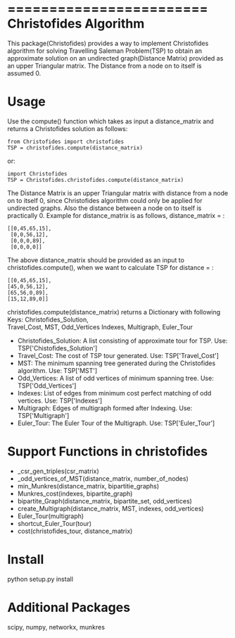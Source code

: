 ========================
 Christofides Algorithm
========================

This package(Christofides) provides a way to implement Christofides algorithm
for solving Travelling Saleman Problem(TSP) to obtain an approximate solution
on an undirected graph(Distance Matrix) provided as an upper Triangular matrix.
The Distance from a node on to itself is assumed 0.

Usage
======

Use the compute() function which takes as input a distance_matrix and returns a Christofides solution as follows:

	from Christofides import christofides
	TSP = christofides.compute(distance_matrix)

or:

	import Christofides
	TSP = Christofides.christofides.compute(distance_matrix)
	
The Distance Matrix is an upper Triangular matrix with distance from a node on to itself 0, since Christofides algorithm 
could only be applied for undirected graphs. Also the distance between a node on to itself is practically 0.
Example for distance_matrix is as follows,
distance_matrix = :

	[[0,45,65,15],
	 [0,0,56,12],
	 [0,0,0,89],
	 [0,0,0,0]] 
	 
The above distance_matrix should be provided as an input to christofides.compute(), when we want to calculate TSP for
distance = :
	
	[[0,45,65,15],
	[45,0,56,12],
	[65,56,0,89],
	[15,12,89,0]]
	
christofides.compute(distance_matrix) returns a Dictionary with following Keys:
	Christofides_Solution,  
	Travel_Cost,
	MST, 
	Odd_Vertices
	Indexes, 
	Multigraph, 
	Euler_Tour
		
* Christofides_Solution: A list consisting of approximate tour for TSP.
	Use: TSP['Chistofides_Solution']
* Travel_Cost: The cost of TSP tour generated.
	Use: TSP['Travel_Cost']
* MST: The minimum spanning tree generated during the Christofides algorithm.
	Use: TSP['MST']
* Odd_Vertices: A list of odd vertices of minimum spanning tree.
	Use: TSP['Odd_Vertices']
* Indexes: List of edges from minimum cost perfect matching of odd vertices.
	Use: TSP['Indexes']
* Multigraph: Edges of multigraph formed after Indexing.
	Use: TSP['Multigraph']
* Euler_Tour: The Euler Tour of the Multigraph.
	Use: TSP['Euler_Tour']
		
Support Functions in christofides
=================================

- _csr_gen_triples(csr_matrix)
- _odd_vertices_of_MST(distance_matrix, number_of_nodes)
- min_Munkres(distance_matrix, bipartitie_graphs)
- Munkres_cost(indexes, bipartite_graph)
- bipartite_Graph(distance_matrix, bipartite_set, odd_vertices)
- create_Multigraph(distance_matrix, MST, indexes, odd_vertices)
- Euler_Tour(multigraph)
- shortcut_Euler_Tour(tour)
- cost(christofides_tour, distance_matrix)
	
Install
=======

python setup.py install
	
Additional Packages
===================

scipy, numpy, networkx, munkres
